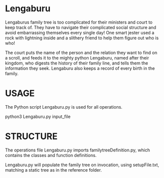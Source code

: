 # Lengaburu
Lengaburus family tree is too complicated for their ministers and court to keep track of. They have to navigate their complicated social structure and avoid embarrassing themselves every single day!
One smart jester used a rock with lightning inside and a slithery friend to help them figure out who is who!

The court puts the name of the person and the relation they want to find on a scroll, and feeds it to the mighty python Lengaburu, named after their kingdom, who digests the history of their family line, and tells them the information they seek. 
Lengaburu also keeps a record of every birth in the family. 

# USAGE
The Python script Lengaburu.py is used for all operations. 

python3 Lengaburu.py input_file

# STRUCTURE 
The operations file Lengaburu.py imports familytreeDefinition.py, which contains the classes and function definitions. 

Lengaburu.py will populate the family tree on invocation, using setupFile.txt, matching a static tree as in the reference folder. 